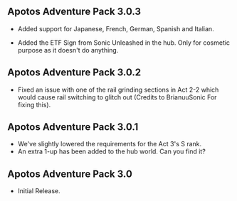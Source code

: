 ## Apotos Adventure Pack 3.0.3

- Added support for Japanese, French, German, Spanish and Italian.
 
- Added the ETF Sign from Sonic Unleashed in the hub. Only for cosmetic purpose as it doesn't do anything.



## Apotos Adventure Pack 3.0.2

- Fixed an issue with one of the rail grinding sections in Act 2-2 which would cause rail switching to glitch out (Credits to BrianuuSonic For fixing this).


## Apotos Adventure Pack 3.0.1

- We've slightly lowered the requirements for the Act 3's S rank.
- An extra 1-up has been added to the hub world. Can you find it?


## Apotos Adventure Pack 3.0

- Initial Release.